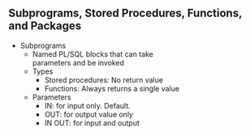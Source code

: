 <h2>Subprograms, Stored Procedures, Functions,
  </br>and Packages</h2>
  
  <ul>
  <li>Subprograms
    <ul>
      <li>Named PL/SQL blocks that can take
      </br>parameters and be invoked</li>
      <li>Types
        <ul>
          <li>Stored procedures: No return value</li>
          <li>Functions: Always returns a single value</li>
        </ul>
      </li>
      <li>Parameters
        <ul>
          <li>IN: for input only. Default.</li>
          <li>OUT: for output value only</li>
          <li>IN OUT: for input and output</li>
        </ul>
      </li>
    </ul>
  </li>
</ul>
